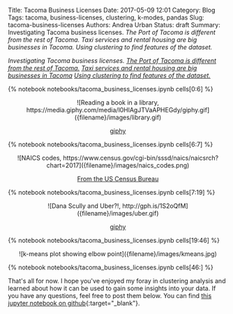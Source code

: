 Title: Tacoma Business Licenses
Date: 2017-05-09 12:01
Category: Blog
Tags: tacoma, business-licenses, clustering, k-modes, pandas
Slug: tacoma-business-licenses
Authors: Andrea Urban
Status: draft
Summary: Investigating Tacoma business licenses. *The Port of Tacoma is different from the rest of Tacoma. Taxi services and rental housing are big businesses in Tacoma. Using clustering to find features of the dataset.*

*Investigating Tacoma business licenses. [The Port of Tacoma is different from the rest of Tacoma.](#ZIP-Codes:-Downtown-Tacoma-and-the-Port-of-Tacoma-are-different-from-the-rest-of-Tacoma.) [Taxi services and rental housing are big businesses in Tacoma](#Taking-a-deeper-look-at-the-taxi-and-rental-housing-industry.) [Using clustering to find features of the dataset.](#Finding-groups-with-similar-features-in-the-dataset-using-K-modes-clustering)*




{% notebook notebooks/tacoma_business_licenses.ipynb cells[0:6] %}

<center> ![Reading a book in a library, https://media.giphy.com/media/l0HlAgJTVaAPHEGdy/giphy.gif]({filename}/images/library.gif)

[giphy](https://giphy.com/gifs/book-reading-library-l0HlAgJTVaAPHEGdy/)  </center>

{% notebook notebooks/tacoma_business_licenses.ipynb cells[6:7] %}

<center> ![NAICS codes, https://www.census.gov/cgi-bin/sssd/naics/naicsrch?chart=2017]({filename}/images/naics_codes.png)

[From the US Census Bureau](https://www.census.gov/cgi-bin/sssd/naics/naicsrch?chart=2017)  </center>

{% notebook notebooks/tacoma_business_licenses.ipynb cells[7:19] %}

<center> ![Dana Scully and Uber?!, http://gph.is/1S2oQfM]({filename}/images/uber.gif)

[giphy](http://gph.is/1S2oQfM)  </center>


{% notebook notebooks/tacoma_business_licenses.ipynb cells[19:46] %}

<center> ![k-means plot showing elbow point]({filename}/images/kmeans.jpg)
 </center>

{% notebook notebooks/tacoma_business_licenses.ipynb cells[46:] %}

That's all for now. I hope you've enjoyed my foray in clustering analysis and learned about how it can be used to gain some insights into your data. If you have any questions, feel free to post them below. You can find [this jupyter notebook on github](https://github.com/aurban8/aurban8.github.io/blob/dev/content/notebooks/tacoma_business_licenses.ipynb){:target="_blank"}. 